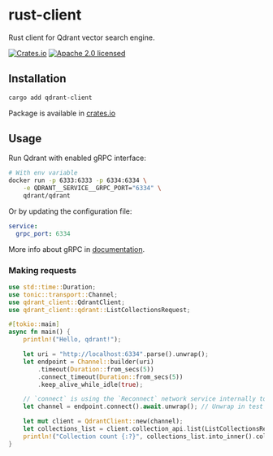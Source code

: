 # rust-client

Rust client for Qdrant vector search engine.

[![Crates.io][crates-badge]][crates-url]
[![Apache 2.0 licensed][apache2-badge]][apache2-url]

[crates-badge]: https://img.shields.io/crates/v/qdrant-client.svg
[crates-url]: https://crates.io/crates/qdrant-client
[apache2-badge]: https://img.shields.io/badge/license-apache2-blue.svg
[apache2-url]: https://github.com/qdrant/rust-client/blob/master/LICENSE

## Installation

```bash
cargo add qdrant-client
```

Package is available in [crates.io](https://crates.io/crates/qdrant-client)

## Usage

Run Qdrant with enabled gRPC interface:

```bash
# With env variable
docker run -p 6333:6333 -p 6334:6334 \
    -e QDRANT__SERVICE__GRPC_PORT="6334" \
    qdrant/qdrant
```
Or by updating the configuration file:

```yaml
service:
  grpc_port: 6334
```

More info about gRPC in [documentation](https://qdrant.tech/documentation/quick_start/#grpc).

### Making requests

```rust
use std::time::Duration;
use tonic::transport::Channel;
use qdrant_client::QdrantClient;
use qdrant_client::qdrant::ListCollectionsRequest;

#[tokio::main]
async fn main() {
    println!("Hello, qdrant!");

    let uri = "http://localhost:6334".parse().unwrap();
    let endpoint = Channel::builder(uri)
        .timeout(Duration::from_secs(5))
        .connect_timeout(Duration::from_secs(5))
        .keep_alive_while_idle(true);

    // `connect` is using the `Reconnect` network service internally to handle dropped connections
    let channel = endpoint.connect().await.unwrap(); // Unwrap in test only

    let mut client = QdrantClient::new(channel);
    let collections_list = client.collection_api.list(ListCollectionsRequest {}).await.unwrap();
    println!("Collection count {:?}", collections_list.into_inner().collections.len());
}
```
